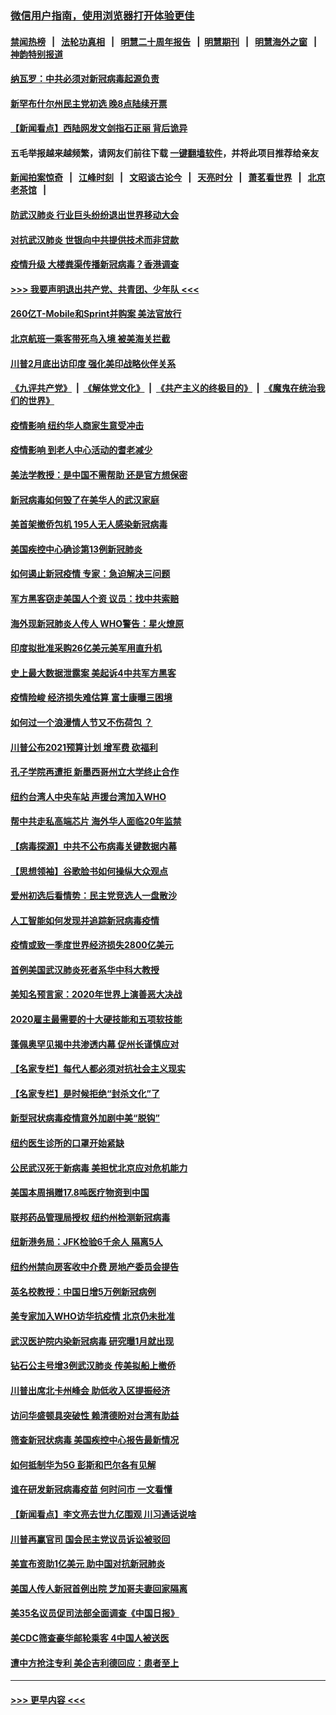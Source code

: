 ### [微信用户指南，使用浏览器打开体验更佳](https://github.com/gfw-breaker/banned-news1/blob/master/indexes/wechat-guide.md?t=0)
#### [禁闻热榜](热点新闻.md?t=0)  &nbsp;&nbsp;|&nbsp;&nbsp; [法轮功真相](https://github.com/gfw-breaker/truth/blob/master/README.md?t=0) &nbsp;&nbsp;|&nbsp;&nbsp; [明慧二十周年报告](https://github.com/gfw-breaker/mh-reports/blob/master/README.md?t=0) &nbsp;&nbsp;|&nbsp;&nbsp;[明慧期刊](https://github.com/gfw-breaker/mh-qikan) &nbsp;&nbsp;|&nbsp;&nbsp; [明慧海外之窗](https://github.com/gfw-breaker/mh-news/blob/master/README.md?t=0) &nbsp;&nbsp;|&nbsp;&nbsp; [神韵特别报道](https://github.com/gfw-breaker/mh-news/blob/master/shenyun.md?t=0)
#### [纳瓦罗：中共必须对新冠病毒起源负责](../pages/nsc412/n11861810.md?t=02120533) 
#### [新罕布什尔州民主党初选 晚8点陆续开票](../pages/nsc412/n11861872.md?t=02120533) 
#### [【新闻看点】西陆网发文剑指石正丽 背后诡异](../pages/nsc412/n11861792.md?t=02120533) 
#### 五毛举报越来越频繁，请网友们前往下载 [一键翻墙软件](https://github.com/gfw-breaker/ssr-accounts)，并将此项目推荐给亲友
#### [新闻拍案惊奇](https://github.com/gfw-breaker/banned-news1/blob/master/pages/link4.md) &nbsp;&nbsp;|&nbsp;&nbsp; [江峰时刻](https://github.com/gfw-breaker/banned-news1/blob/master/pages/link4.md) &nbsp;&nbsp;|&nbsp;&nbsp; [文昭谈古论今](https://github.com/gfw-breaker/banned-news1/blob/master/pages/link4.md) &nbsp;&nbsp;|&nbsp;&nbsp; [天亮时分](https://github.com/gfw-breaker/banned-news1/blob/master/pages/link4.md) &nbsp;&nbsp;|&nbsp;&nbsp; [萧茗看世界](https://github.com/gfw-breaker/banned-news1/blob/master/pages/link4.md) &nbsp;&nbsp;|&nbsp;&nbsp; [北京老茶馆](https://github.com/gfw-breaker/banned-news1/blob/master/pages/link4.md) &nbsp;&nbsp;|&nbsp;&nbsp; 
#### [防武汉肺炎 行业巨头纷纷退出世界移动大会](../pages/nsc412/n11861795.md?t=02120533) 
#### [对抗武汉肺炎 世银向中共提供技术而非贷款](../pages/nsc412/n11861652.md?t=02120533) 
#### [疫情升级 大楼粪渠传播新冠病毒？香港调查](../pages/nsc412/n11861556.md?t=02120533) 
#### [>>> 我要声明退出共产党、共青团、少年队 <<<](https://github.com/begood0513/goodnews/blob/master/quit/letter.md) 
#### [260亿T-Mobile和Sprint并购案 美法官放行](../pages/nsc412/n11861511.md?t=02120533) 
#### [北京航班一乘客带死鸟入境 被美海关拦截](../pages/nsc412/n11861317.md?t=02120533) 
#### [川普2月底出访印度 强化美印战略伙伴关系](../pages/nsc412/n11860557.md?t=02120533) 
#### [《九评共产党》](https://github.com/begood0513/9ping.md/blob/master/README.md) &nbsp;|&nbsp; [《解体党文化》](../../../../jtdwh.md/blob/master/README.md)  &nbsp;|&nbsp; [《共产主义的终极目的》](../../../../gczydzjmd.md/blob/master/README.md) &nbsp;|&nbsp; [《魔鬼在统治我们的世界》](../../../../mgztzwmdsj.md/blob/master/README.md) 
#### [疫情影响  纽约华人商家生意受冲击](../pages/nsc412/n11860284.md?t=02120533) 
#### [疫情影响  到老人中心活动的耆老减少](../pages/nsc412/n11860199.md?t=02120533) 
#### [美法学教授：是中国不需帮助 还是官方想保密](../pages/nsc412/n11859492.md?t=02120533) 
#### [新冠病毒如何毁了在美华人的武汉家庭](../pages/nsc412/n11859524.md?t=02120533) 
#### [美首架撤侨包机 195人无人感染新冠病毒](../pages/nsc412/n11859908.md?t=02120533) 
#### [美国疾控中心确诊第13例新冠肺炎](../pages/nsc412/n11859966.md?t=02120533) 
#### [如何遏止新冠疫情 专家：急迫解决三问题](../pages/nsc412/n11859685.md?t=02120533) 
#### [军方黑客窃走美国人个资 议员：找中共索赔](../pages/nsc412/n11859371.md?t=02120533) 
#### [海外现新冠肺炎人传人 WHO警告：星火燎原](../pages/nsc412/n11859252.md?t=02120533) 
#### [印度拟批准采购26亿美元美军用直升机](../pages/nsc412/n11859143.md?t=02120533) 
#### [史上最大数据泄露案 美起诉4中共军方黑客](../pages/nsc412/n11859115.md?t=02120533) 
#### [疫情险峻 经济损失难估算 富士康曝三困境](../pages/nsc412/n11859120.md?t=02120533) 
#### [如何过一个浪漫情人节又不伤荷包 ？](../pages/nsc412/n11858969.md?t=02120533) 
#### [川普公布2021预算计划 增军费 砍福利](../pages/nsc412/n11859012.md?t=02120533) 
#### [孔子学院再遭拒 新墨西哥州立大学终止合作](../pages/nsc412/n11858661.md?t=02120533) 
#### [纽约台湾人中央车站  声援台湾加入WHO](../pages/nsc412/n11857757.md?t=02120533) 
#### [帮中共走私高端芯片 海外华人面临20年监禁](../pages/nsc412/n11855016.md?t=02120533) 
#### [【病毒探源】中共不公布病毒关键数据内幕](../pages/nsc412/n11856584.md?t=02120533) 
#### [【思想领袖】谷歌脸书如何操纵大众观点](../pages/nsc412/n11680874.md?t=02120533) 
#### [爱州初选后看情势：民主党竞选人一盘散沙](../pages/nsc412/n11856557.md?t=02120533) 
#### [人工智能如何发现并追踪新冠病毒疫情](../pages/nsc412/n11856398.md?t=02120533) 
#### [疫情或致一季度世界经济损失2800亿美元](../pages/nsc412/n11855639.md?t=02120533) 
#### [首例美国武汉肺炎死者系华中科大教授](../pages/nsc412/n11855500.md?t=02120533) 
#### [美知名预言家：2020年世界上演善恶大决战](../pages/nsc412/n11855418.md?t=02120533) 
#### [2020雇主最需要的十大硬技能和五项软技能](../pages/nsc412/n11850953.md?t=02120533) 
#### [蓬佩奥罕见揭中共渗透内幕 促州长谨慎应对](../pages/nsc412/n11854685.md?t=02120533) 
#### [【名家专栏】每代人都必须对抗社会主义现实](../pages/nsc412/n11831412.md?t=02120533) 
#### [【名家专栏】是时候拒绝“封杀文化”了](../pages/nsc412/n11814093.md?t=02120533) 
#### [新型冠状病毒疫情意外加剧中美“脱钩”](../pages/nsc412/n11854475.md?t=02120533) 
#### [纽约医生诊所的口罩开始紧缺](../pages/nsc412/n11853364.md?t=02120533) 
#### [公民武汉死于新病毒 美担忧北京应对危机能力](../pages/nsc412/n11854331.md?t=02120533) 
#### [美国本周捐赠17.8吨医疗物资到中国](../pages/nsc412/n11854269.md?t=02120533) 
#### [联邦药品管理局授权  纽约州检测新冠病毒](../pages/nsc412/n11853371.md?t=02120533) 
#### [纽新港务局：JFK检验6千余人  隔离5人](../pages/nsc412/n11853366.md?t=02120533) 
#### [纽约州禁向房客收中介费  房地产委员会提告](../pages/nsc412/n11853360.md?t=02120533) 
#### [英名校教授：中国日增5万例新冠病例](../pages/nsc412/n11854174.md?t=02120533) 
#### [美专家加入WHO访华抗疫情 北京仍未批准](../pages/nsc412/n11854043.md?t=02120533) 
#### [武汉医护院内染新冠病毒 研究曝1月就出现](../pages/nsc412/n11852928.md?t=02120533) 
#### [钻石公主号增3例武汉肺炎 传美拟船上撤侨](../pages/nsc412/n11853240.md?t=02120533) 
#### [川普出席北卡州峰会 助低收入区提振经济](../pages/nsc412/n11853232.md?t=02120533) 
#### [访问华盛顿具突破性 赖清德盼对台湾有助益](../pages/nsc412/n11853129.md?t=02120533) 
#### [筛查新冠状病毒 美国疾控中心报告最新情况](../pages/nsc412/n11853070.md?t=02120533) 
#### [如何抵制华为5G 彭斯和巴尔各有见解](../pages/nsc412/n11852535.md?t=02120533) 
#### [谁在研发新冠病毒疫苗 何时问市 一文看懂](../pages/nsc412/n11852840.md?t=02120533) 
#### [【新闻看点】李文亮去世九亿围观 川习通话说啥](../pages/nsc412/n11852360.md?t=02120533) 
#### [川普再赢官司 国会民主党议员诉讼被驳回](../pages/nsc412/n11852287.md?t=02120533) 
#### [美宣布资助1亿美元 助中国对抗新冠肺炎](../pages/nsc412/n11852531.md?t=02120533) 
#### [美国人传人新冠首例出院 芝加哥夫妻回家隔离](../pages/nsc412/n11852452.md?t=02120533) 
#### [美35名议员促司法部全面调查《中国日报》](../pages/nsc412/n11852435.md?t=02120533) 
#### [美CDC筛查豪华邮轮乘客 4中国人被送医](../pages/nsc412/n11852085.md?t=02120533) 
#### [遭中方抢注专利 美企吉利德回应：患者至上](../pages/nsc412/n11852037.md?t=02120533) 

----
#### [ >>> 更早内容 <<< ](../indexes/nsc412-earlier.md)

